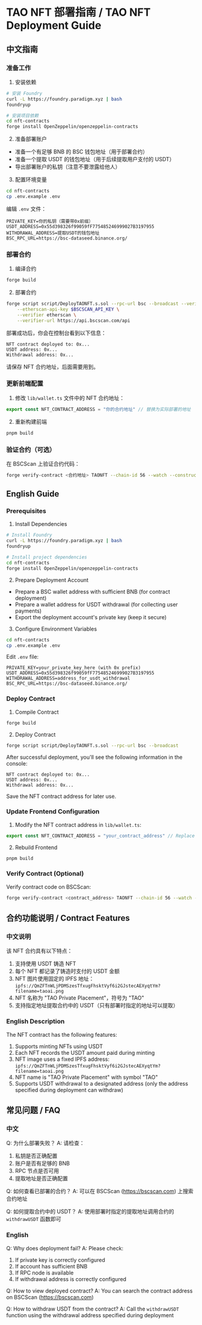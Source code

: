 # TAO NFT 部署指南 / TAO NFT Deployment Guide

## 中文指南

### 准备工作

1. 安装依赖
```bash
# 安装 Foundry
curl -L https://foundry.paradigm.xyz | bash
foundryup

# 安装项目依赖
cd nft-contracts
forge install OpenZeppelin/openzeppelin-contracts
```

2. 准备部署账户
- 准备一个有足够 BNB 的 BSC 钱包地址（用于部署合约）
- 准备一个提取 USDT 的钱包地址（用于后续提取用户支付的 USDT）
- 导出部署账户的私钥（注意不要泄露给他人）

3. 配置环境变量
```bash
cd nft-contracts
cp .env.example .env
```

编辑 `.env` 文件：
```env
PRIVATE_KEY=你的私钥（需要带0x前缀）
USDT_ADDRESS=0x55d398326f99059fF775485246999027B3197955
WITHDRAWAL_ADDRESS=提取USDT的钱包地址
BSC_RPC_URL=https://bsc-dataseed.binance.org/
```

### 部署合约

1. 编译合约
```bash
forge build
```

2. 部署合约
```bash
forge script script/DeployTAONFT.s.sol --rpc-url bsc --broadcast --verify \
    --etherscan-api-key $BSCSCAN_API_KEY \
    --verifier etherscan \
    --verifier-url https://api.bscscan.com/api
```

部署成功后，你会在控制台看到以下信息：
```
NFT contract deployed to: 0x...
USDT address: 0x...
Withdrawal address: 0x...
```

请保存 NFT 合约地址，后面需要用到。

### 更新前端配置

1. 修改 `lib/wallet.ts` 文件中的 NFT 合约地址：
```typescript
export const NFT_CONTRACT_ADDRESS = "你的合约地址" // 替换为实际部署的地址
```

2. 重新构建前端
```bash
pnpm build
```

### 验证合约（可选）

在 BSCScan 上验证合约代码：
```bash
forge verify-contract <合约地址> TAONFT --chain-id 56 --watch --constructor-args $(cast abi-encode "constructor(address,address)" "<USDT地址>" "<提取地址>")
```

## English Guide

### Prerequisites

1. Install Dependencies
```bash
# Install Foundry
curl -L https://foundry.paradigm.xyz | bash
foundryup

# Install project dependencies
cd nft-contracts
forge install OpenZeppelin/openzeppelin-contracts
```

2. Prepare Deployment Account
- Prepare a BSC wallet address with sufficient BNB (for contract deployment)
- Prepare a wallet address for USDT withdrawal (for collecting user payments)
- Export the deployment account's private key (keep it secure)

3. Configure Environment Variables
```bash
cd nft-contracts
cp .env.example .env
```

Edit `.env` file:
```env
PRIVATE_KEY=your_private_key_here (with 0x prefix)
USDT_ADDRESS=0x55d398326f99059fF775485246999027B3197955
WITHDRAWAL_ADDRESS=address_for_usdt_withdrawal
BSC_RPC_URL=https://bsc-dataseed.binance.org/
```

### Deploy Contract

1. Compile Contract
```bash
forge build
```

2. Deploy Contract
```bash
forge script script/DeployTAONFT.s.sol --rpc-url bsc --broadcast
```

After successful deployment, you'll see the following information in the console:
```
NFT contract deployed to: 0x...
USDT address: 0x...
Withdrawal address: 0x...
```

Save the NFT contract address for later use.

### Update Frontend Configuration

1. Modify the NFT contract address in `lib/wallet.ts`:
```typescript
export const NFT_CONTRACT_ADDRESS = "your_contract_address" // Replace with actual deployed address
```

2. Rebuild Frontend
```bash
pnpm build
```

### Verify Contract (Optional)

Verify contract code on BSCScan:
```bash
forge verify-contract <contract_address> TAONFT --chain-id 56 --watch --constructor-args $(cast abi-encode "constructor(address,address)" "<USDT_ADDRESS>" "<WITHDRAWAL_ADDRESS>")
```

## 合约功能说明 / Contract Features

### 中文说明

该 NFT 合约具有以下特点：
1. 支持使用 USDT 铸造 NFT
2. 每个 NFT 都记录了铸造时支付的 USDT 金额
3. NFT 图片使用固定的 IPFS 地址：`ipfs://QmZFTnWLjPDMSzesTfxugFhsktVyf6i2GJstecAEXyqtYm?filename=taoai.png`
4. NFT 名称为 "TAO Private Placement"，符号为 "TAO"
5. 支持指定地址提取合约中的 USDT（只有部署时指定的地址可以提取）

### English Description

The NFT contract has the following features:
1. Supports minting NFTs using USDT
2. Each NFT records the USDT amount paid during minting
3. NFT image uses a fixed IPFS address: `ipfs://QmZFTnWLjPDMSzesTfxugFhsktVyf6i2GJstecAEXyqtYm?filename=taoai.png`
4. NFT name is "TAO Private Placement" with symbol "TAO"
5. Supports USDT withdrawal to a designated address (only the address specified during deployment can withdraw)

## 常见问题 / FAQ

### 中文

Q: 为什么部署失败？
A: 请检查：
1. 私钥是否正确配置
2. 账户是否有足够的 BNB
3. RPC 节点是否可用
4. 提取地址是否正确配置

Q: 如何查看已部署的合约？
A: 可以在 BSCScan (https://bscscan.com) 上搜索合约地址

Q: 如何提取合约中的 USDT？
A: 使用部署时指定的提取地址调用合约的 `withdrawUSDT` 函数即可

### English

Q: Why does deployment fail?
A: Please check:
1. If private key is correctly configured
2. If account has sufficient BNB
3. If RPC node is available
4. If withdrawal address is correctly configured

Q: How to view deployed contract?
A: You can search the contract address on BSCScan (https://bscscan.com)

Q: How to withdraw USDT from the contract?
A: Call the `withdrawUSDT` function using the withdrawal address specified during deployment